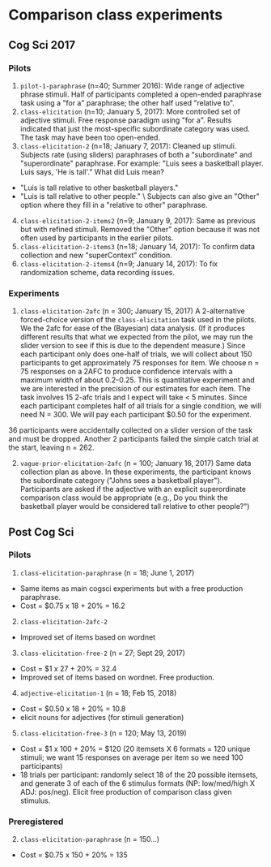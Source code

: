 # Comparison class experiments

## Cog Sci 2017

### Pilots

1. `pilot-1-paraphrase` (n=40; Summer 2016):
Wide range of adjective phrase stimuli.
Half of participants completed a open-ended paraphrase task using a "for a" paraphrase; the other half used "relative to".
2. `class-elicitation` (n=10; January 5, 2017):
More controlled set of adjective stimuli.
Free response paradigm using "for a".
Results indicated that just the most-specific subordinate category was used.
The task may have been too open-ended.
3. `class-elicitation-2` (n=18; January 7, 2017):
Cleaned up stimuli.
Subjects rate (using sliders) paraphrases of both a "subordinate" and "superordinate" paraphrase.
For example: "Luis sees a basketball player. Luis says, 'He is tall'."
What did Luis mean?
  - "Luis is tall relative to other basketball players."
  - "Luis is tall relative to other people." \\
Subjects can also give an "Other" option where they fill in a "relative to other" paraphrase.
4. `class-elicitation-2-items2` (n=9; January 9, 2017):
Same as previous but with refined stimuli.
Removed the "Other" option because it was not often used by participants in the earlier pilots.
5. `class-elicitation-2-items3` (n=18; January 14, 2017):
To confirm data collection and new "superContext" condition.
6. `class-elicitation-2-items4` (n=9; January 14, 2017):
To fix randomization scheme, data recording issues.

### Experiments

1. `class-elicitation-2afc` (n = 300; January 15, 2017)
A 2-alternative forced-choice version of the `class-elicitation` task used in the pilots.
We the 2afc for ease of the (Bayesian) data analysis.
(If it produces different results that what we expected from the pilot, we may run the slider version to see if this is due to the dependent measure.)
Since each participant only does one-half of trials, we will collect about 150 participants to get approximately 75 responses for item.
We choose n = 75 responses on a 2AFC to produce confidence intervals with a maximum width of about 0.2-0.25.
This is quantitative experiment and we are interested in the precision of our estimates for each item.
The task involves 15 2-afc trials and I expect will take < 5 minutes.
Since each participant completes half of all trials for a single condition, we will need N = 300.
We will pay each participant $0.50 for the experiment.

36 participants were accidentally collected on a slider version of the task and must be dropped.
Another 2 participants failed the simple catch trial at the start, leaving n = 262.

2. `vague-prior-elicitation-2afc` (n = 100; January 16, 2017)
Same data collection plan as above.
In these experiments, the participant knows the subordinate category ("Johns sees a basketball player").
Participants are asked if the adjective with an explicit superordinate comparison class would be appropriate (e.g., Do you think the basketball player would be considered tall relative to other people?")


## Post Cog Sci

### Pilots

1. `class-elicitation-paraphrase` (n = 18; June 1, 2017)

- Same items as main cogsci experiments but with a free production paraphrase.
- Cost = $0.75 x 18 + 20% = 16.2

2. `class-elicitation-2afc-2`

- Improved set of items based on wordnet

3. `class-elicitation-free-2` (n = 27; Sept 29, 2017)

- Cost = $1 x 27 + 20% = 32.4
- Improved set of items based on wordnet. Free production.

4. `adjective-elicitation-1` (n = 18; Feb 15, 2018)

- Cost = $0.50 x 18 + 20% = 10.8
- elicit nouns for adjectives (for stimuli generation)

5. `class-elicitation-free-3` (n = 120; May 13, 2019)

- Cost = $1 x 100 + 20% = $120
(20 itemsets X 6 formats = 120 unique stimuli; we want 15 responses on average per item so we need 100 participants)
- 18 trials per participant: randomly select 18 of the 20 possible itemsets, and generate 3 of each of the 6 stimulus formats (NP: low/med/high X ADJ: pos/neg). Elicit free production of comparison class given stimulus.

### Preregistered

2. `class-elicitation-paraphrase` (n = 150...)

- Cost = $0.75 x 150 + 20% = 135
